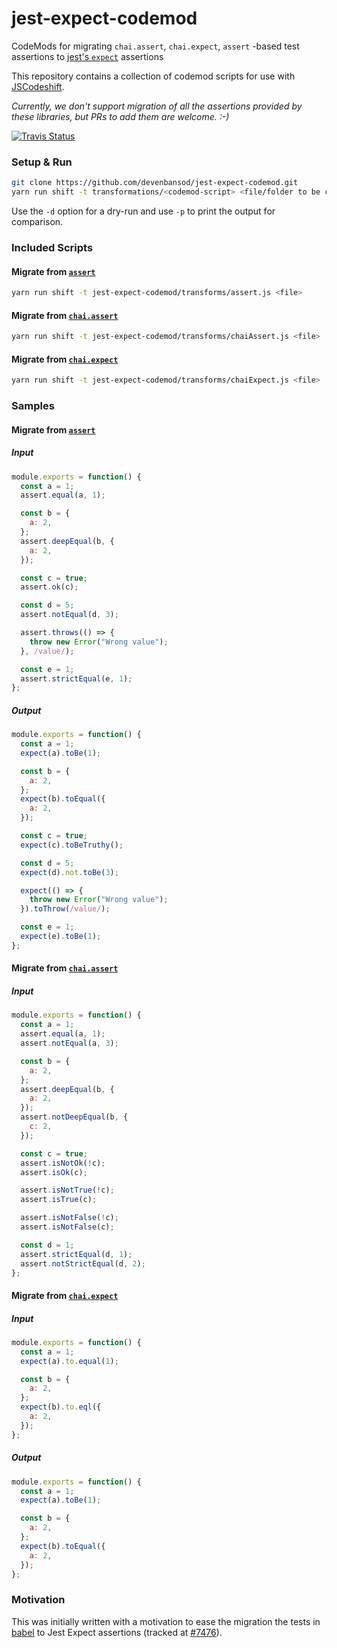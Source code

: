 # jest-expect-codemod
CodeMods for migrating `chai.assert`, `chai.expect`, `assert` -based test assertions to [jest's `expect`](https://facebook.github.io/jest/docs/en/expect.html) assertions

This repository contains a collection of codemod scripts for use with [JSCodeshift](https://github.com/facebook/jscodeshift).

*Currently, we don't support migration of all the assertions provided by these libraries, but PRs to add them are welcome. :-)*

<a href="https://travis-ci.org/devenbansod/jest-expect-codemod"><img alt="Travis Status" src="https://travis-ci.org/devenbansod/jest-expect-codemod.svg?branch=master"></a>

### Setup & Run

```sh
git clone https://github.com/devenbansod/jest-expect-codemod.git
yarn run shift -t transformations/<codemod-script> <file/folder to be converted>
```

Use the `-d` option for a dry-run and use `-p` to print the output for
comparison.

### Included Scripts

#### Migrate from [`assert`](https://nodejs.org/api/assert.html)

```sh
yarn run shift -t jest-expect-codemod/transforms/assert.js <file>
```

#### Migrate from [`chai.assert`](https://chaijs.com/api/assert/)

```sh
yarn run shift -t jest-expect-codemod/transforms/chaiAssert.js <file>
```

#### Migrate from [`chai.expect`](https://chaijs.com/api/bdd/)

```sh
yarn run shift -t jest-expect-codemod/transforms/chaiExpect.js <file>
```

### Samples
#### Migrate from [`assert`](https://nodejs.org/api/assert.html)

##### Input
```js
module.exports = function() {
  const a = 1;
  assert.equal(a, 1);

  const b = {
    a: 2,
  };
  assert.deepEqual(b, {
    a: 2,
  });

  const c = true;
  assert.ok(c);

  const d = 5;
  assert.notEqual(d, 3);

  assert.throws(() => {
    throw new Error("Wrong value");
  }, /value/);

  const e = 1;
  assert.strictEqual(e, 1);
};
```

##### Output
```js
module.exports = function() {
  const a = 1;
  expect(a).toBe(1);

  const b = {
    a: 2,
  };
  expect(b).toEqual({
    a: 2,
  });

  const c = true;
  expect(c).toBeTruthy();

  const d = 5;
  expect(d).not.toBe(3);

  expect(() => {
    throw new Error("Wrong value");
  }).toThrow(/value/);

  const e = 1;
  expect(e).toBe(1);
};
```

#### Migrate from [`chai.assert`](https://chaijs.com/api/assert/)

##### Input
```js
module.exports = function() {
  const a = 1;
  assert.equal(a, 1);
  assert.notEqual(a, 3);

  const b = {
    a: 2,
  };
  assert.deepEqual(b, {
    a: 2,
  });
  assert.notDeepEqual(b, {
    c: 2,
  });

  const c = true;
  assert.isNotOk(!c);
  assert.isOk(c);

  assert.isNotTrue(!c);
  assert.isTrue(c);

  assert.isNotFalse(!c);
  assert.isNotFalse(c);

  const d = 1;
  assert.strictEqual(d, 1);
  assert.notStrictEqual(d, 2);
};
```

#### Migrate from [`chai.expect`](https://chaijs.com/api/bdd/)

##### Input
```js
module.exports = function() {
  const a = 1;
  expect(a).to.equal(1);

  const b = {
    a: 2,
  };
  expect(b).to.eql({
    a: 2,
  });
};
```

##### Output
```js
module.exports = function() {
  const a = 1;
  expect(a).toBe(1);

  const b = {
    a: 2,
  };
  expect(b).toEqual({
    a: 2,
  });
};
```

### Motivation
This was initially written with a motivation to ease the migration the tests in [babel](https://github.com/babel/babel) to Jest Expect assertions (tracked at [#7476](https://github.com/babel/babel/issues/7476)).
